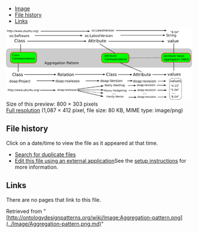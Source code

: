 * [Image](../Image/Aggregation-pattern.png.md#file)
* [File history](../Image/Aggregation-pattern.png.md#filehistory)
* [Links](../Image/Aggregation-pattern.png.md#filelinks)

[![Image:Aggregation-pattern.png](../images/thumb/4/46/Aggregation-pattern.png/800px-Aggregation-pattern.png)](../images/4/46/Aggregation-pattern.png)  
Size of this preview: 800 × 303 pixels  
[Full resolution](../images/4/46/Aggregation-pattern.png)‎ (1,087 × 412 pixel, file size: 80 KB, MIME type: image/png)

## File history

Click on a date/time to view the file as it appeared at that time.



  
* [Search for duplicate files](http://ontologydesignpatterns.org/wiki/Special:FileDuplicateSearch/Aggregation-pattern.png "Special:FileDuplicateSearch/Aggregation-pattern.png")
* [Edit this file using an external application](http://ontologydesignpatterns.org/wiki/index.php?title=Image:Aggregation-pattern.png&action=edit&externaledit=true&mode=file "Image:Aggregation-pattern.png")See the [setup instructions](http://www.mediawiki.org/wiki/Manual:External_editors "http://www.mediawiki.org/wiki/Manual:External_editors") for more information.

## Links



There are no pages that link to this file.




Retrieved from "[http://ontologydesignpatterns.org/wiki/Image:Aggregation-pattern.png](../Image/Aggregation-pattern.png.md)"